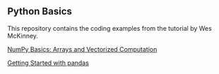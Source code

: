 ## **Python Basics**

This repository contains the coding examples from the tutorial <Python for Data Analysis> by Wes McKinney.
  

[NumPy Basics: Arrays and Vectorized Computation](https://github.com/lxn1021/Python-Basics/blob/master/NumPy%20Basics.ipynb)

[Getting Started with pandas]()
